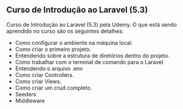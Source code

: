 ## Curso de Introdução ao Laravel (5.3)

Curso de Introdução ao Laravel (5.3) pela Udemy. O que está sendo aprendido no curso são os seguintes detalhes:

- Como configurar o ambiente na máquina local.
- Como criar o primeiro projeto.
- Entendendo sobre a estrutura de diretórios dentro do projeto.
- Como trabalhar com o terminal de comando para o Laravel
- Entendendo o arquivo .env
- Como criar Controllers.
- Como criar Views.
- Como criar um crud completo.
- Seeders
- Middleware
